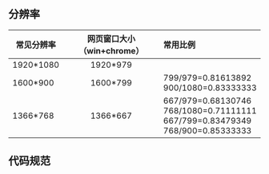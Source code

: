 分辨率
------

|常见分辨率|网页窗口大小（win+chrome）|常用比例           |
|----------|:------------------------:|:------------------|
|1920*1080 |                  1920*979|                   |
|1600*900  |                  1600*799|799/979=0.81613892 <br> 900/1080=0.83333333|
|1366*768  |                  1366*667|667/979=0.68130746 <br> 768/1080=0.71111111 <br> 667/799=0.83479349 <br> 768/900=0.85333333 |


代码规范
--------
